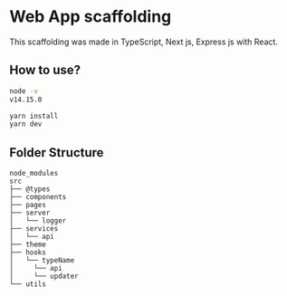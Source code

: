 # Web App scaffolding

This scaffolding was made in TypeScript, Next js, Express js with React.

## How to use?

```bash
node -v
v14.15.0

yarn install
yarn dev
```

## Folder Structure

```
node_modules
src
├── @types
├── components
├── pages
├── server
│   └── logger
├── services
│   └── api
├── theme
├── hooks
│   └── typeName
│     └── api
│     └── updater
└── utils
```
